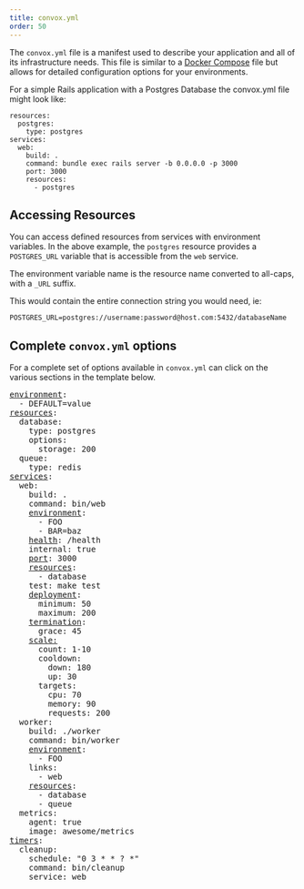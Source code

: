 ```yaml
---
title: convox.yml
order: 50
---
```


The `convox.yml` file is a manifest used to describe your application and all of its infrastructure needs. This file is similar to a [Docker Compose](https://docs.docker.com/compose/overview/) file but allows for detailed configuration options for your environments.

For a simple Rails application with a Postgres Database the convox.yml file might look like:

```
resources:
  postgres:
    type: postgres
services:
  web:
    build: .
    command: bundle exec rails server -b 0.0.0.0 -p 3000
    port: 3000
    resources:
      - postgres
```

## Accessing Resources

You can access defined resources from services with environment variables.
In the above example, the `postgres` resource provides a `POSTGRES_URL` variable that is accessible from the `web` service.

The environment variable name is the resource name converted to all-caps, with a `_URL` suffix.

This would contain the entire connection string you would need, ie:

```
POSTGRES_URL=postgres://username:password@host.com:5432/databaseName
```

## Complete `convox.yml` options

For a complete set of options available in `convox.yml` can click on the various sections in the template below.

<pre>
<a href="/application/environment">environment</a>:
  - DEFAULT=value
<a href="/application/resources">resources</a>:
  database:
    type: postgres
    options:
      storage: 200
  queue:
    type: redis
<a href="/application/services">services</a>:
  web:
    build: .
    command: bin/web
    <a href="/application/environment">environment</a>:
      - FOO
      - BAR=baz
    <a href="/application/health-checks">health</a>: /health
    internal: true
    <a href="/application/port">port</a>: 3000
    <a href="/application/resources">resources</a>:
      - database
    test: make test
    <a href="/deployment/rolling-updates#deployment-configuration">deployment</a>:
      minimum: 50
      maximum: 200
    <a href="/application/services#termination">termination</a>:
      grace: 45
    <a href="/deployment/scaling">scale:</a>
      count: 1-10
      cooldown:
        down: 180
        up: 30
      targets:
        cpu: 70
        memory: 90
        requests: 200
  worker:
    build: ./worker
    command: bin/worker
    <a href="/application/environment">environment</a>:
      - FOO
    links:
      - web
    <a href="/application/resources">resources</a>:
      - database
      - queue
  metrics:
    agent: true
    image: awesome/metrics
<a href="/application/timers">timers</a>:
  cleanup:
    schedule: "0 3 * * ? *"
    command: bin/cleanup
    service: web
</pre>
